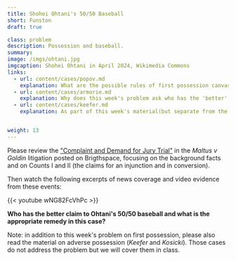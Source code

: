 ```yaml
---
title: Shohei Ohtani's 50/50 Baseball
short: Funston
draft: true

class: problem
description: Possession and baseball.
summary: 
image: /imgs/ohtani.jpg
imgcaption: Shohei Ohtani in April 2024, Wikimedia Commons
links:
  - url: content/cases/popov.md
    explanation: What are the possible rules of first possession canvased in Popov that might apply to our problem this week? 
  - url: content/cases/armorie.md
    explanation: Why does this week's problem ask who has the 'better' claim to the baseball rather than who 'owns' the ball? Who are all the possible parties to this dispute?
  - url: content/cases/keefer.md
    explanation: As part of this week's material(but separate from the problem), we will review and update our understanding of the common law principles about adverse possession. 


weight: 13
---
```


Please review the ["Complaint and Demand for Jury Trial"](https://dal.brightspace.com/d2l/le/content/343528/viewContent/4794948/View) in the *Maltus v Goldin* litigation posted on Brigthspace, focusing on the background facts and on Counts I and II (the claims for an injunction and in conversion). 

Then watch the following excerpts of news coverage and video evidence from these events: 

{{< youtube wNG82FcVhPc >}}

**Who has the better claim to Ohtani's 50/50 baseball and what is the appropriate remedy in this case?** 

Note: in addition to this week's problem on first possession, please also read the material on adverse possession (*Keefer* and *Kosicki*). Those cases do not address the problem but we will cover them in class.